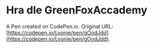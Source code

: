 # Hra dle GreenFoxAccademy

A Pen created on CodePen.io. Original URL: [https://codepen.io/Lyonie/pen/gOodJdd](https://codepen.io/Lyonie/pen/gOodJdd).

